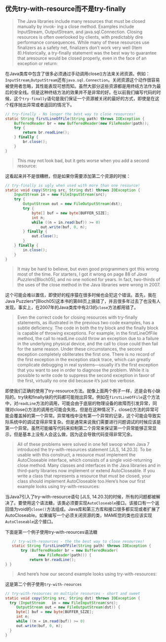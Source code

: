 ##  优先try-with-resource而不是try-finally

> The Java libraries include many resources that must be closed manually by invok-
> ing a close method. Examples include InputStream, OutputStream, and
> java.sql.Connection. Closing resources is often overlooked by clients, with
> predictably dire performance consequences. While many of these resources use
> finalizers as a safety net, finalizers don’t work very well (Item 8).Historically, a try-finally statement was the best way to guarantee that aresource would be closed properly, even in the face of an exception or return:

在Java类库中包含了很多必须通过手动调用close()方法来关闭资源。例如：`InputStream`,`OutputStream`还有`java.sql.Connection`。关闭资源这个动作很容易被使用者忽略，其性能表现可想而知。虽然大部分这些资源都是用终结方法作为最后的安全线。但是这种终结方法的效果并不是非常的好。在以前我们编写代码的时候，这个`try-finally`语句是我们保证一个资源被关闭的最好的方式，即使是在这个程序抛出异常或者返回的情况下。

```java
// try-finally - No longer the best way to close resources!
static String firstLineOfFile(String path) throws IOException { 
    BufferedReader br = new BufferedReader(new FileReader(path)); 
    try {
        return br.readLine(); 
    } finally {
        br.close(); 
    }
}
```

> This may not look bad, but it gets worse when you add a second resource:

这看起来并不是很糟糕，但是如果你需要添加第二个资源的时候：

```java
// try-finally is ugly when used with more than one resource!
static void copy(String src, String dst) throws IOException {
    InputStream in = new FileInputStream(src); 
    try {
        OutputStream out = new FileOutputStream(dst); 
        try {
            byte[] buf = new byte[BUFFER_SIZE]; 
            int n;
            while ((n = in.read(buf)) >= 0)
                out.write(buf, 0, n); 
        } finally {
            out.close();
        }
    } finally {
        in.close(); 
    }
}
```

> It may be hard to believe, but even good programmers got this wrong most of the time. For starters, I got it wrong on page 88 of *Java Puzzlers*[Bloch05], and no one noticed for years. In fact, two-thirds of the uses of the close method in the Java libraries were wrong in 2007.

这个可能会难以置信，即使好的程序猿在很多时候也会犯这个错误。首先，我在Java Puzzlers*[Bloch05]这本书的第88页上搞错了，并且很多年过去了也没有人发现。事实上，在2007年的Java类库中有2/3的`close`方法都用错了。

> Even the correct code for closing resources with try-finally statements, as
> illustrated in the previous two code examples, has a subtle deficiency. The code in
> both the try block and the finally block is capable of throwing exceptions. For
> example, in the firstLineOfFile method, the call to readLine could throw an
> exception due to a failure in the underlying physical device, and the call to close
> could then fail for the same reason. Under these circumstances, the second
> exception completely obliterates the first one. There is no record of the first
> exception in the exception stack trace, which can greatly complicate debugging in
> real systems—usually it’s the first exception that you want to see in order to
> diagnose the problem. While it is possible to write code to suppress the second
> exception in favor of the first, virtually no one did because it’s just too verbose.

即使我们正确的使用了try-resource方法。就像上面两个例子一样，还是会有小缺陷的。try块和finally块的代码都可能抛出异常。例如在`firstLineOfFile`这个方法中，对`readLine`方法的调用，可能会由于底层的物理设备的故障而引发异常，同理对close()方法的调用也可能会失败。但是在这种情况下，close()方法的异常可能会覆盖掉的第一个异常。异常堆栈中没有第一个异常的记录，这个可能会导致实际系统中的调试变得非常复杂。但是通常来说我们需要进行问题调试的时候应该是第一个异常。虽然可能编写代码来抑制第二个异常来保证第一个异常能够正常显示，但是基本上没有人会这么做，因为这会导致代码变得非常冗余。

> All of these problems were solved in one fell swoop when Java 7 introduced
> the try-with-resources statement [JLS, 14.20.3]. To be usable with this construct,
> a resource must implement the AutoCloseable interface, which consists of a
> single void-returning close method. Many classes and interfaces in the Java
> libraries and in third-party libraries now implement or extend AutoCloseable. If
> you write a class that represents a resource that must be closed, your class should
> implement AutoCloseable too.Here’s how our first example looks using try-with-resources:

当Java7引入了try-with-resource语句 [JLS, 14.20.3]的时候，所有的问题都被解决了。要使用这个语法糖，该类必须要实现`AutoCloseable`接口。该接口有一个返回值为void的`close()`方法组成。Java库和第三方库和接口很多都实现或者扩展了AutoCloseable。如果编写一个必须关闭资源的类，MAME您的类也应该实现`AutoCloseable`这个接口。

下面是第一个例子使用try-with-reources语法糖

```java
   // try-with-resources - the the best way to close resources!
   static String firstLineOfFile(String path) throws IOException {
       try (BufferedReader br = new BufferedReader(
               new FileReader(path))) {
           return br.readLine();
} }
```

> And here’s how our second example looks using try-with-resources:

这是第二个例子使用`try-with-reources`

```java
// try-with-resources on multiple resources - short and sweet
static void copy(String src, String dst) throws IOException {
  try (InputStream   in = new FileInputStream(src);
     OutputStream out = new FileOutputStream(dst)) {
     byte[] buf = new byte[BUFFER_SIZE];
     int n;
     while ((n = in.read(buf)) >= 0)
     out.write(buf, 0, n);
  } 
}
```

